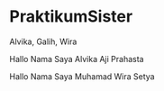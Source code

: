 # PraktikumSister
Alvika, Galih, Wira

Hallo Nama Saya Alvika Aji Prahasta

Hallo Nama Saya Muhamad Wira Setya
